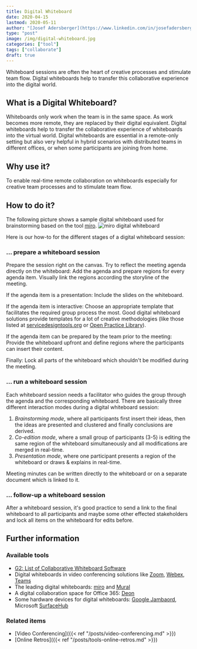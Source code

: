 ```yaml
---
title: Digital Whiteboard
date: 2020-04-15
lastmod: 2020-05-11
author: "[Josef Adersberger](https://www.linkedin.com/in/josefadersberger)"
type: "post"
image: /img/digital-whiteboard.jpg
categories: ["tool"]
tags: ["collaborate"]
draft: true
---
```


Whiteboard sessions are often the heart of creative processes and stimulate team flow. Digital whiteboards help to transfer this collaborative experience into the digital world.

<!--more-->

## What is a Digital Whiteboard?

Whiteboards only work when the team is in the same space. As work becomes more remote, they are replaced by their digital equivalent. Digital whiteboards help to transfer the collaborative experience of whiteboards into the virtual world. Digital whiteboards are essential in a remote-only setting but also very helpful in hybrid scenarios with distributed teams in different offices, or when some participants are joining from home.

## Why use it?

To enable real-time remote collaboration on whiteboards especially for creative team processes and to stimulate team flow.

## How to do it?

The following picture shows a sample digital whiteboard used for brainstorming based on the tool [miro](https://miro.com).
![miro digital whiteboard](/img/digital-whiteboard-miro.jpg)

Here is our how-to for the different stages of a digital whiteboard session:

### ... prepare a whiteboard session

Prepare the session right on the canvas. Try to reflect the meeting agenda directly on the whiteboard: Add the agenda and prepare regions for every agenda item. Visually link the regions according the storyline of the meeting.

If the agenda item is a presentation: Include the slides on the whiteboard.

If the agenda item is interactive: Choose an appropriate template that facilitates the required group process the most. Good digital whiteboard solutions provide templates for a lot of creative methodologies (like those listed at [servicedesigntools.org](https://servicedesigntools.org/tools) or [Open Practice Library](https://openpracticelibrary.com)).

If the agenda item can be prepared by the team prior to the meeting: Provide the whiteboard upfront and define regions where the participants can insert their content.

Finally: Lock all parts of the whiteboard which shouldn't be modified during the meeting.

### ... run a whiteboard session

Each whiteboard session needs a facilitator who guides the group through the agenda and the corresponding whiteboard. There are basically three different interaction modes during a digital whiteboard session:

1. _Brainstorming mode_, where all participants first insert their ideas, then the ideas are presented and clustered and finally conclusions are derived.
2. _Co-edition mode_, where a small group of participants (3-5) is editing the same region of the whiteboard simultaneously and all modifications are merged in real-time.
3. _Presentation mode_, where one participant presents a region of the whiteboard or draws & explains in real-time.

Meeting minutes can be written directly to the whiteboard or on a separate document which is linked to it.

### ... follow-up a whiteboard session

After a whiteboard session, it's good practice to send a link to the final whiteboard to all participants and maybe some other effected stakeholders and lock all items on the whiteboard for edits before.

## Further information

### Available tools

* [G2: List of Collaborative Whiteboard Software](https://www.g2.com/categories/collaborative-whiteboard)
* Digital whiteboards in video conferencing solutions like [Zoom](https://support.zoom.us/hc/en-us/articles/205677665-Sharing-a-whiteboard), [Webex](https://help.webex.com/de-de/zfhy55/Use-the-Whiteboard-on-Cisco-Webex-Board), [Teams](https://myteamsday.com/2019/11/19/how-to-use-whiteboard-in-teams-meetings)
* The leading digital whiteboards: [miro](https://miro.com) and [Mural](https://mural.co)
* A digital collaboration space for Office 365: [Deon](https://deon.de)
* Some hardware devices for digital whiteboards: [Google Jambaord](https://gsuite.google.com/products/jamboard/), Microsoft [SurfaceHub](https://www.microsoft.com/en-us/surface/business/surface-hub-2)

### Related items

* [Video Conferencing]({{< ref "/posts/video-conferencing.md" >}})
* [Online Retros]({{< ref "/posts/tools-online-retros.md" >}})
